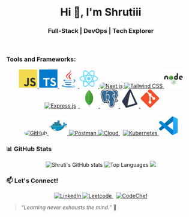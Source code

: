 <h1 align="center">Hi 👋, I'm Shrutiii</h1>
<h3 align="center">Full-Stack | DevOps | Tech Explorer</h3>

<br>


### Tools and Frameworks:
<p align="center">
  <!-- JavaScript -->
  <a href="https://developer.mozilla.org/en-US/docs/Web/JavaScript" target="_blank">
    <img src="https://raw.githubusercontent.com/devicons/devicon/master/icons/javascript/javascript-original.svg" width="50" title="JavaScript"/>
  </a>
  <!-- TypeScript -->
  <a href="https://www.typescriptlang.org/docs/" target="_blank">
    <img src="https://raw.githubusercontent.com/devicons/devicon/master/icons/typescript/typescript-original.svg" width="50" title="TypeScript"/>
  </a>
   <!-- Java -->
  <a href="https://docs.oracle.com/en/java/" target="_blank">
    <img src="https://raw.githubusercontent.com/devicons/devicon/master/icons/java/java-original.svg"
         alt="Java"
         width="50"
         title="Java" />
  </a>
  <!-- React -->
  <a href="https://react.dev/" target="_blank">
    <img src="https://raw.githubusercontent.com/devicons/devicon/master/icons/react/react-original.svg" width="50" title="React"/>
  </a>
  <!-- Next.js -->
  <a href="https://nextjs.org/docs" target="_blank">
    <img src="https://assets.vercel.com/image/upload/v1662130559/nextjs/Icon_dark_background.png" 
         alt="Next.js" 
         width="60" 
         title="Next.js" 
         style="border-radius: 8px;" />
  </a>
  <!-- Tailwind CSS -->
  <a href="https://tailwindcss.com/docs" target="_blank">
    <img src="https://www.vectorlogo.zone/logos/tailwindcss/tailwindcss-icon.svg" 
         alt="Tailwind CSS" 
         width="60" 
         title="Tailwind CSS" />
  </a>
  <!-- Node.js -->
  <a href="https://nodejs.org/en/docs" target="_blank">
    <img src="https://raw.githubusercontent.com/devicons/devicon/master/icons/nodejs/nodejs-original-wordmark.svg"
         alt="Node.js"
         width="50"
         title="Node.js" />
  </a>
  
  <!-- Express.js -->
 <a href="https://expressjs.com/" target="_blank">
    <img src="https://upload.wikimedia.org/wikipedia/commons/6/64/Expressjs.png"
         alt="Express.js"
         width="100"
         title="Express.js"
         style="background-color: white; padding: 6px; border-radius: 6px;" />
  </a>

  <!-- MongoDB -->
  <a href="https://www.mongodb.com/docs/" target="_blank">
    <img src="https://raw.githubusercontent.com/devicons/devicon/master/icons/mongodb/mongodb-original.svg" width="50" title="MongoDB"/>
  </a>
  <!-- PostgreSQL -->
  <a href="https://www.postgresql.org/docs/" target="_blank">
    <img src="https://raw.githubusercontent.com/devicons/devicon/master/icons/postgresql/postgresql-original.svg" width="50" title="PostgreSQL"/>
  </a>
  <!-- Prisma -->
  <a href="https://www.prisma.io/docs" target="_blank">
    <img src="https://raw.githubusercontent.com/devicons/devicon/master/icons/prisma/prisma-original.svg" width="50" title="Prisma"/>
  </a>
  <!-- Git -->
  <a href="https://git-scm.com/doc" target="_blank">
    <img src="https://raw.githubusercontent.com/devicons/devicon/master/icons/git/git-original.svg" width="50" title="Git"/>
  </a>
</p>
<p align="center">
  <!-- GitHub -->
   <a href="https://github.com/" target="_blank">
    <img src="https://github.githubassets.com/images/modules/logos_page/GitHub-Mark.png" 
         alt="GitHub" 
         width="60" 
         title="GitHub" 
         style="border-radius: 50%;" />
  </a>
   <!-- Docker -->
  <a href="https://www.docker.com/docs/" target="_blank">
    <img src="https://raw.githubusercontent.com/devicons/devicon/master/icons/docker/docker-original.svg"
         alt="Docker"
         width="50"
         title="Docker" />
  </a>
  <!-- Postman -->
  <a href="https://www.postman.com/" target="_blank">
    <img src="https://www.vectorlogo.zone/logos/getpostman/getpostman-icon.svg"
         alt="Postman"
         width="50"
         title="Postman" />
  </a>
  <!-- Cloud (generic cloud icon - can replace with AWS/GCP later) -->
  <a href="https://cloud.google.com/" target="_blank">
    <img src="https://www.vectorlogo.zone/logos/google_cloud/google_cloud-icon.svg"
         alt="Cloud"
         width="50"
         title="Google Cloud" />
  </a>
  
  <!-- Kubernetes -->
  <a href="https://kubernetes.io/docs/" target="_blank">
    <img src="https://raw.githubusercontent.com/rahuldkjain/github-profile-readme-generator/refs/heads/master/src/images/icons/Devops/kubernetes.svg"
      width="50" 
      title="Kubernetes" style="margin-left:8px;"/>
  </a>
  
  <!-- VS Code -->
  <a href="https://code.visualstudio.com/docs" target="_blank">
    <img src="https://raw.githubusercontent.com/devicons/devicon/master/icons/vscode/vscode-original.svg"
         alt="VS Code"
         width="50"
         title="VS Code" />
  </a>
</p>

### 📊 GitHub Stats  

<p align="center">
  <img src="https://github-readme-stats.vercel.app/api?username=shrutiiiyet&theme=github_dark" alt="Shruti's GitHub stats" height="165" />
  <img src="https://github-readme-stats.vercel.app/api/top-langs/?username=shrutiiiyet&layout=compact&theme=tokyonight" alt="Top Languages" height="165" />
  <img src="https://github-profile-trophy.vercel.app/?username=shrutiiiyet&theme=onedark" />

</p>

### 📫 Let's Connect!
<!-- LinkedIn -->
<p align="center">
  <a href="https://www.linkedin.com/in/shruti-jadhav-892164277/" target="_blank">
    <img src="https://skillicons.dev/icons?i=linkedin&theme=light" 
         width="50" 
         title="LinkedIn" />
  </a>

  <!-- LeetCode -->
  <a href="https://leetcode.com/u/shrutiiiii03/" target="_blank">
   <img src="https://raw.githubusercontent.com/rahuldkjain/github-profile-readme-generator/refs/heads/master/src/images/icons/Social/leet-code.svg"
     width="40" 
     title="Leetcode"/>
  </a>

 <!-- CodeChef -->
  <a href="https://www.codechef.com/users/shrutiiiyet" target="_blank">
     <img src="https://tse1.mm.bing.net/th/id/OIP.yv0LzapdKF10tMAx7MpRQQAAAA?pid=Api&P=0&h=180" width="50" title="CodeChef" style="margin-left:8px;"/>
  </a> 
</p>

> *“Learning never exhausts the mind.”* 🚀

